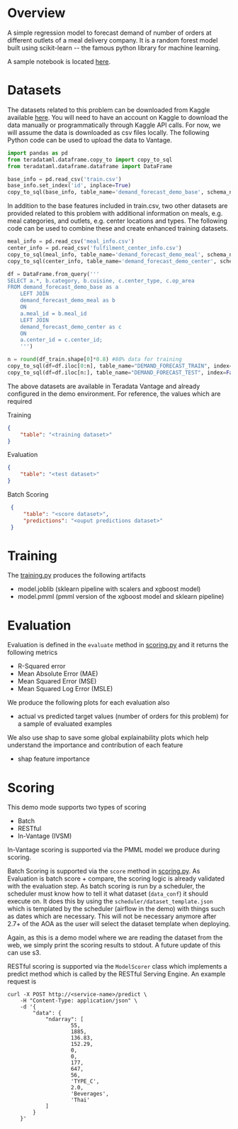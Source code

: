 # Overview
A simple regression model to forecast demand of number of orders at different outlets of a meal delivery company. It is a random forest model built using scikit-learn -- the famous python library for machine learning.

A sample notebook is located [here](notebooks/demand_forecasting.ipynb).

# Datasets
The datasets related to this problem can be downloaded from Kaggle available [here](https://www.kaggle.com/kannanaikkal/food-demand-forecasting). You will need to have an account on Kaggle to download the data manually or programmatically through Kaggle API calls. For now, we will assume the data is downloaded as csv files locally. The following Python code can be used to upload the data to Vantage. 

```python
import pandas as pd
from teradataml.dataframe.copy_to import copy_to_sql
from teradataml.dataframe.dataframe import DataFrame

base_info = pd.read_csv('train.csv')
base_info.set_index('id', inplace=True)
copy_to_sql(base_info, table_name='demand_forecast_demo_base', schema_name='AOA_DEMO', if_exists='replace')
```

In addition to the base features included in train.csv, two other datasets are provided related to this problem with additional information on meals, e.g. meal categories, and outlets, e.g. center locations and types. The following code can be used to combine these and create enhanced training datasets.  


```python
meal_info = pd.read_csv('meal_info.csv')
center_info = pd.read_csv('fulfilment_center_info.csv')
copy_to_sql(meal_info, table_name='demand_forecast_demo_meal', schema_name='AOA_DEMO', if_exists='replace')
copy_to_sql(center_info, table_name='demand_forecast_demo_center', schema_name='AOA_DEMO', if_exists='replace')

df = DataFrame.from_query('''
SELECT a.*, b.category, b.cuisine, c.center_type, c.op_area
FROM demand_forecast_demo_base as a
	LEFT JOIN 
	demand_forecast_demo_meal as b 
	ON 
	a.meal_id = b.meal_id
	LEFT JOIN 
	demand_forecast_demo_center as c 
	ON
	a.center_id = c.center_id;
    ''')

n = round(df_train.shape[0]*0.8) #80% data for training
copy_to_sql(df=df.iloc[0:n], table_name="DEMAND_FORECAST_TRAIN", index=False, if_exists="replace")
copy_to_sql(df=df.iloc[n:], table_name="DEMAND_FORECAST_TEST", index=False, if_exists="replace")
```

The above datasets are available in Teradata Vantage and already configured in the demo environment. For reference, the values which are required

Training
```json
{
    "table": "<training dataset>"
}
```
Evaluation

```json
{
    "table": "<test dataset>"
}
```

Batch Scoring
```json
 {
     "table": "<score dataset>",
     "predictions": "<ouput predictions dataset>"
 }
 ```


# Training
The [training.py](model_modules/training.py) produces the following artifacts

- model.joblib     (sklearn pipeline with scalers and xgboost model)
- model.pmml       (pmml version of the xgboost model and sklearn pipeline)

# Evaluation
Evaluation is defined in the `evaluate` method in [scoring.py](model_modules/scoring.py) and it returns the following metrics

- R-Squared error
- Mean Absolute Error (MAE)
- Mean Squared Error (MSE)
- Mean Squared Log Error (MSLE)

We produce the following plots for each evaluation also

- actual vs predicted target values (number of orders for this problem) for a sample of evaluated examples

We also use shap to save some global explainability plots which help understand the importance and contribution of each feature

- shap feature importance


# Scoring 
This demo mode supports two types of scoring

 - Batch
 - RESTful
 - In-Vantage (IVSM)

In-Vantage scoring is supported via the PMML model we produce during scoring.

Batch Scoring is supported via the `score` method in [scoring.py](model_modules/scoring.py). As Evaluation is batch score + compare, the scoring logic is already validated with the evaluation step. As batch scoring is run by a scheduler, the scheduler must know how to tell it what dataset (`data_conf`) it should execute on. It does this by using the `scheduler/dataset_template.json` which is templated by the scheduler (airflow in the demo) with things such as dates which are necessary. This will not be necessary anymore after 2.7+ of the AOA as the user will select the dataset template when deploying. 

Again, as this is a demo model where we are reading the dataset from the web, we simply print the scoring results to stdout. A future update of this can use s3.

RESTful scoring is supported via the `ModelScorer` class which implements a predict method which is called by the RESTful Serving Engine. An example request is  

    curl -X POST http://<service-name>/predict \
        -H "Content-Type: application/json" \
        -d '{
            "data": {
                "ndarray": [
						55,
						1885,
						136.83,
						152.29,
						0,
						0,
						177,
						647,
						56,
						'TYPE_C',
						2.0,
						'Beverages',
						'Thai'
                ]
            }
        }' 
